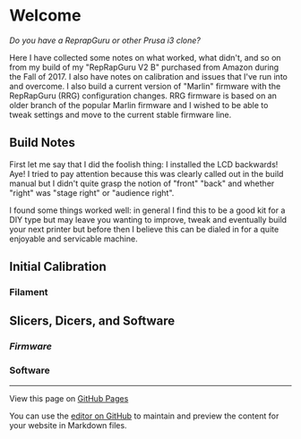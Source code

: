 # Welcome

_Do you have a ReprapGuru or other Prusa i3 clone?_

Here I have collected some notes on what worked, what didn't, and so on from my build of my "RepRapGuru V2 B" purchased from Amazon during the Fall of 2017.  I also have notes on calibration and issues that I've run into and overcome.  I also build a current version of "Marlin" firmware with the RepRapGuru (RRG) configuration changes.  RRG firmware is based on an older branch of the popular Marlin firmware and I wished to be able to tweak settings and move to the current stable firmware line.

## Build Notes

First let me say that I did the foolish thing: I installed the LCD backwards!  Aye!  I tried to pay attention because this was clearly called out in the build manual but I didn't quite grasp the notion of "front" "back" and whether "right" was "stage right" or "audience right".

I found some things worked well: in general I find this to be a good kit for a DIY type but may leave you wanting to improve, tweak and eventually build your next printer but before then I believe this can be dialed in for a quite enjoyable and servicable machine.

## Initial Calibration

### Filament


## Slicers, Dicers, and Software

### _Firmware_

### Software



----

View this page on [GitHub Pages](https://brennane.github.io/RepRapGuru/)

You can use the [editor on GitHub](https://github.com/brennane/RepRapGuru/edit/master/README.md) to maintain and preview the content for your website in Markdown files.
